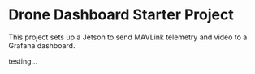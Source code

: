 # Drone Dashboard Starter Project

This project sets up a Jetson to send MAVLink telemetry and video to a Grafana dashboard.

testing...
